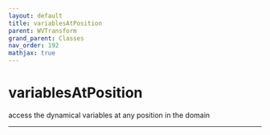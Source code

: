 ```yaml
---
layout: default
title: variablesAtPosition
parent: WVTransform
grand_parent: Classes
nav_order: 192
mathjax: true
---
```


#  variablesAtPosition

access the dynamical variables at any position in the domain


---

